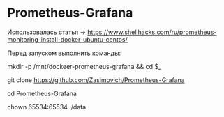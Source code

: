 # Prometheus-Grafana
Использовалась статья -> https://www.shellhacks.com/ru/prometheus-monitoring-install-docker-ubuntu-centos/

Перед запуском выполнить команды:

mkdir -p /mnt/dockeer-prometheus-grafana && cd $_

git clone https://github.com/Zasimovich/Prometheus-Grafana

cd Prometheus-Grafana

chown 65534:65534 ./data
